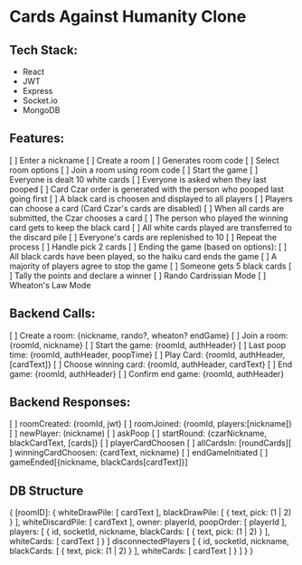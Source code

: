 # Cards Against Humanity Clone

## Tech Stack:

- React
- JWT
- Express
- Socket.io
- MongoDB

## Features:

[ ] Enter a nickname
[ ] Create a room
[ ] Generates room code
[ ] Select room options
[ ] Join a room using room code
[ ] Start the game
[ ] Everyone is dealt 10 white cards
[ ] Everyone is asked when they last pooped
[ ] Card Czar order is generated with the person who pooped last going first
[ ] A black card is choosen and displayed to all players
[ ] Players can choose a card (Card Czar's cards are disabled)
[ ] When all cards are submitted, the Czar chooses a card
[ ] The person who played the winning card gets to keep the black card
[ ] All white cards played are transferred to the discard pile
[ ] Everyone's cards are replenished to 10
[ ] Repeat the process
[ ] Handle pick 2 cards
[ ] Ending the game (based on options):
[ ] All black cards have been played, so the haiku card ends the game
[ ] A majority of players agree to stop the game
[ ] Someone gets 5 black cards
[ ] Tally the points and declare a winner
[ ] Rando Cardrissian Mode
[ ] Wheaton's Law Mode

## Backend Calls:

[ ] Create a room: {nickname, rando?, wheaton? endGame}
[ ] Join a room: {roomId, nickname}
[ ] Start the game: {roomId, authHeader}
[ ] Last poop time: {roomId, authHeader, poopTime}
[ ] Play Card: {roomId, authHeader, [cardText]}
[ ] Choose winning card: {roomId, authHeader, cardText}
[ ] End game: {roomId, authHeader}
[ ] Confirm end game: {roomId, authHeader}

## Backend Responses:

[ ] roomCreated: {roomId, jwt}
[ ] roomJoined: {roomId, players:[nickname]}
[ ] newPlayer: (nickname)
[ ] askPoop
[ ] startRound: {czarNickname, blackCardText, [cards]}
[ ] playerCardChoosen
[ ] allCardsIn: [roundCards][ ] winningCardChoosen: {cardText, nickname}
[ ] endGameInitiated
[ ] gameEnded[{nickname, blackCards[cardText]}]

## DB Structure

{
[roomID]: {
whiteDrawPile: [
cardText
],
blackDrawPile: [
{
text,
pick: (1 | 2)
}
],
whiteDiscardPile: [
cardText
],
owner: playerId,
poopOrder: [
playerId
],
players: [
{
id,
socketId,
nickname,
blackCards: [
{
text,
pick: (1 | 2)
}
],
whiteCards: [
cardText
]
}
]
disconnectedPlayers [
{
id,
socketId,
nickname,
blackCards: [
{
text,
pick: (1 | 2)
}
],
whiteCards: [
cardText
]
}
]
}
}
